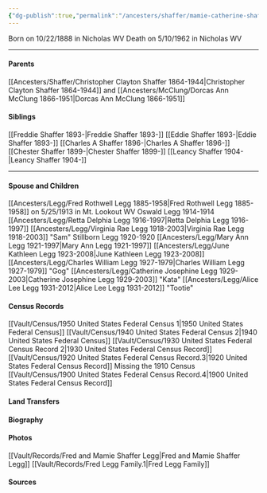 ```yaml
---
{"dg-publish":true,"permalink":"/ancesters/shaffer/mamie-catherine-shaffer-1888-1962/","tags":["Mamie-Catherine-Shaffer"]}
---
```


Born on  10/22/1888 in Nicholas WV
Death on 5/10/1962 in Nicholas WV

---
#### Parents

[[Ancesters/Shaffer/Christopher Clayton Shaffer 1864-1944\|Christopher Clayton Shaffer 1864-1944]] and [[Ancesters/McClung/Dorcas Ann McClung 1866-1951\|Dorcas Ann McClung 1866-1951]]
#### Siblings
[[Freddie Shaffer 1893-\|Freddie Shaffer 1893-]]
[[Eddie Shaffer 1893-\|Eddie Shaffer 1893-]]
[[Charles A Shaffer 1896-\|Charles A Shaffer 1896-]]
[[Chester Shaffer 1899-\|Chester Shaffer 1899-]]
[[Leancy Shaffer 1904-\|Leancy Shaffer 1904-]]

---
#### Spouse and Children
[[Ancesters/Legg/Fred Rothwell Legg 1885-1958\|Fred Rothwell Legg 1885-1958]] on 5/25/1913 in Mt. Lookout WV
Oswald Legg 1914-1914
[[Ancesters/Legg/Retta Delphia Legg 1916-1997\|Retta Delphia Legg 1916-1997]]
[[Ancesters/Legg/Virginia Rae Legg 1918-2003\|Virginia Rae Legg 1918-2003]] "Sam"
Stillborn Legg 1920-1920
[[Ancesters/Legg/Mary Ann Legg 1921-1997\|Mary Ann Legg 1921-1997]]
[[Ancesters/Legg/June Kathleen Legg 1923-2008\|June Kathleen Legg 1923-2008]]
[[Ancesters/Legg/Charles William Legg 1927-1979\|Charles William Legg 1927-1979]] "Gog"
[[Ancesters/Legg/Catherine Josephine Legg 1929-2003\|Catherine Josephine Legg 1929-2003]] "Kata"
[[Ancesters/Legg/Alice Lee Legg 1931-2012\|Alice Lee Legg 1931-2012]] "Tootie"

#### Census Records
[[Vault/Census/1950 United States Federal Census 1\|1950 United States Federal Census]]
[[Vault/Census/1940 United States Federal Census 2\|1940 United States Federal Census]]
[[Vault/Census/1930 United States Federal Census Record 2\|1930 United States Federal Census Record]]
[[Vault/Census/1920 United States Federal Census Record.3\|1920 United States Federal Census Record]]
Missing the 1910 Census
[[Vault/Census/1900 United States Federal Census Record.4\|1900 United States Federal Census Record]]
#### Land Transfers

#### Biography

#### Photos
[[Vault/Records/Fred and Mamie Shaffer Legg\|Fred and Mamie Shaffer Legg]]
[[Vault/Records/Fred Legg Family.1\|Fred Legg Family]]
#### Sources

